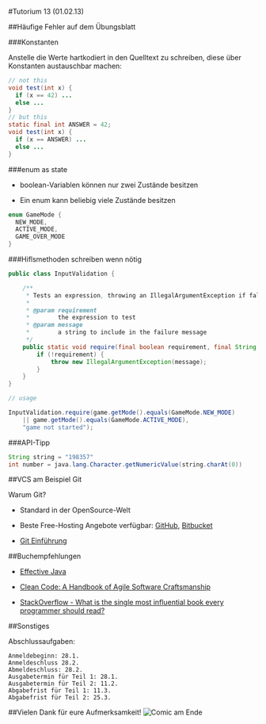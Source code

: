 #Tutorium 13 (01.02.13)

##Häufige Fehler auf dem Übungsblatt

###Konstanten

Anstelle die Werte hartkodiert in den Quelltext zu schreiben, diese über Konstanten austauschbar machen:
```java
// not this
void test(int x) {
  if (x == 42) ...
  else ...
}
// but this
static final int ANSWER = 42;
void test(int x) {
  if (x == ANSWER) ...
  else ...
}
```

###enum as state

- boolean-Variablen können nur zwei Zustände besitzen

- Ein enum kann beliebig viele Zustände besitzen

```java
enum GameMode {
  NEW_MODE,
  ACTIVE_MODE,
  GAME_OVER_MODE
}
```

###Hiflsmethoden schreiben wenn nötig

```java
public class InputValidation {

	/**
	 * Tests an expression, throwing an IllegalArgumentException if false.
	 * 
	 * @param requirement
	 *        the expression to test
	 * @param message
	 *        a string to include in the failure message
	 */
	public static void require(final boolean requirement, final String message) {
		if (!requirement) {
			throw new IllegalArgumentException(message);
		}
	}
}

// usage

InputValidation.require(game.getMode().equals(GameMode.NEW_MODE)
    || game.getMode().equals(GameMode.ACTIVE_MODE),
    "game not started");
```

###API-Tipp

```java
String string = "198357"
int number = java.lang.Character.getNumericValue(string.charAt(0))
```

##VCS am Beispiel Git

Warum Git?

- Standard in der OpenSource-Welt

- Beste Free-Hosting Angebote verfügbar: [GitHub](https://github.com/), [Bitbucket](https://bitbucket.org/)

- [Git Einführung](http://git-scm.com/)

##Buchempfehlungen

- [Effective Java](http://www.amazon.de/Effective-Java-Programming-Language-Series/dp/0321356683)

- [Clean Code: A Handbook of Agile Software Craftsmanship](http://www.amazon.de/Clean-Code-Handbook-Software-Craftsmanship/dp/0132350882)

- [StackOverflow - What is the single most influential book every programmer should read?](http://stackoverflow.com/questions/1711/what-is-the-single-most-influential-book-every-programmer-should-read)

##Sonstiges

Abschlussaufgaben:

```
Anmeldebeginn: 28.1.
Anmeldeschluss 28.2.
Abmeldeschluss: 28.2.
Ausgabetermin für Teil 1: 28.1.
Ausgabetermin für Teil 2: 11.2.
Abgabefrist für Teil 1: 11.3.
Abgabefrist für Teil 2: 25.3.
```

##Vielen Dank für eure Aufmerksamkeit!
![Comic am Ende](http://geekandpoke.typepad.com/.a/6a00d8341d3df553ef0120a5bf8453970b-pi)